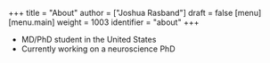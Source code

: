 +++
title = "About"
author = ["Joshua Rasband"]
draft = false
[menu]
  [menu.main]
    weight = 1003
    identifier = "about"
+++

-   MD/PhD student in the United States
-   Currently working on a neuroscience PhD
